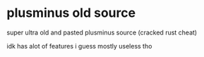 # plusminus old source

super ultra old and pasted plusminus source (cracked rust cheat)

idk has alot of features i guess
mostly useless tho
